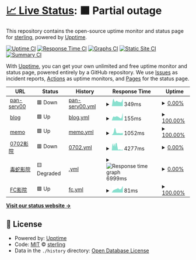 # [📈 Live Status](https://mo.mrlin.me): <!--live status--> **🟧 Partial outage**

This repository contains the open-source uptime monitor and status page for [sterling](https://mo.mrlin.me), powered by [Upptime](https://github.com/upptime/upptime).

[![Uptime CI](https://github.com/lzh-zone/lin-uptime/workflows/Uptime%20CI/badge.svg)](https://github.com/lzh-zone/lin-uptime/actions?query=workflow%3A%22Uptime+CI%22)
[![Response Time CI](https://github.com/lzh-zone/lin-uptime/workflows/Response%20Time%20CI/badge.svg)](https://github.com/lzh-zone/lin-uptime/actions?query=workflow%3A%22Response+Time+CI%22)
[![Graphs CI](https://github.com/lzh-zone/lin-uptime/workflows/Graphs%20CI/badge.svg)](https://github.com/lzh-zone/lin-uptime/actions?query=workflow%3A%22Graphs+CI%22)
[![Static Site CI](https://github.com/lzh-zone/lin-uptime/workflows/Static%20Site%20CI/badge.svg)](https://github.com/lzh-zone/lin-uptime/actions?query=workflow%3A%22Static+Site+CI%22)
[![Summary CI](https://github.com/lzh-zone/lin-uptime/workflows/Summary%20CI/badge.svg)](https://github.com/lzh-zone/lin-uptime/actions?query=workflow%3A%22Summary+CI%22)

With [Upptime](https://upptime.js.org), you can get your own unlimited and free uptime monitor and status page, powered entirely by a GitHub repository. We use [Issues](https://github.com/lzh-zone/lin-uptime/issues) as incident reports, [Actions](https://github.com/lzh-zone/lin-uptime/actions) as uptime monitors, and [Pages](https://mo.mrlin.me) for the status page.

<!--start: status pages-->
<!-- This summary is generated by Upptime (https://github.com/upptime/upptime) -->
<!-- Do not edit this manually, your changes will be overwritten -->
<!-- prettier-ignore -->
| URL | Status | History | Response Time | Uptime |
| --- | ------ | ------- | ------------- | ------ |
| <img alt="" src="https://icons.duckduckgo.com/ip3/cloud.010702.xyz.ico" height="13"> [pan-serv00](https://cloud.010702.xyz/) | 🟥 Down | [pan-serv00.yml](https://github.com/lzh-zone/lin-uptime/commits/HEAD/history/pan-serv00.yml) | <details><summary><img alt="Response time graph" src="./graphs/pan-serv00/response-time-week.png" height="20"> 349ms</summary><br><a href="https://mo.wzz.cloudns.ch/history/pan-serv00"><img alt="Response time 1099" src="https://img.shields.io/endpoint?url=https%3A%2F%2Fraw.githubusercontent.com%2Flzh-zone%2Flin-uptime%2FHEAD%2Fapi%2Fpan-serv00%2Fresponse-time.json"></a><br><a href="https://mo.wzz.cloudns.ch/history/pan-serv00"><img alt="24-hour response time 484" src="https://img.shields.io/endpoint?url=https%3A%2F%2Fraw.githubusercontent.com%2Flzh-zone%2Flin-uptime%2FHEAD%2Fapi%2Fpan-serv00%2Fresponse-time-day.json"></a><br><a href="https://mo.wzz.cloudns.ch/history/pan-serv00"><img alt="7-day response time 349" src="https://img.shields.io/endpoint?url=https%3A%2F%2Fraw.githubusercontent.com%2Flzh-zone%2Flin-uptime%2FHEAD%2Fapi%2Fpan-serv00%2Fresponse-time-week.json"></a><br><a href="https://mo.wzz.cloudns.ch/history/pan-serv00"><img alt="30-day response time 942" src="https://img.shields.io/endpoint?url=https%3A%2F%2Fraw.githubusercontent.com%2Flzh-zone%2Flin-uptime%2FHEAD%2Fapi%2Fpan-serv00%2Fresponse-time-month.json"></a><br><a href="https://mo.wzz.cloudns.ch/history/pan-serv00"><img alt="1-year response time 1099" src="https://img.shields.io/endpoint?url=https%3A%2F%2Fraw.githubusercontent.com%2Flzh-zone%2Flin-uptime%2FHEAD%2Fapi%2Fpan-serv00%2Fresponse-time-year.json"></a></details> | <details><summary><a href="https://mo.wzz.cloudns.ch/history/pan-serv00">0.00%</a></summary><a href="https://mo.wzz.cloudns.ch/history/pan-serv00"><img alt="All-time uptime 54.37%" src="https://img.shields.io/endpoint?url=https%3A%2F%2Fraw.githubusercontent.com%2Flzh-zone%2Flin-uptime%2FHEAD%2Fapi%2Fpan-serv00%2Fuptime.json"></a><br><a href="https://mo.wzz.cloudns.ch/history/pan-serv00"><img alt="24-hour uptime 0.00%" src="https://img.shields.io/endpoint?url=https%3A%2F%2Fraw.githubusercontent.com%2Flzh-zone%2Flin-uptime%2FHEAD%2Fapi%2Fpan-serv00%2Fuptime-day.json"></a><br><a href="https://mo.wzz.cloudns.ch/history/pan-serv00"><img alt="7-day uptime 0.00%" src="https://img.shields.io/endpoint?url=https%3A%2F%2Fraw.githubusercontent.com%2Flzh-zone%2Flin-uptime%2FHEAD%2Fapi%2Fpan-serv00%2Fuptime-week.json"></a><br><a href="https://mo.wzz.cloudns.ch/history/pan-serv00"><img alt="30-day uptime 20.34%" src="https://img.shields.io/endpoint?url=https%3A%2F%2Fraw.githubusercontent.com%2Flzh-zone%2Flin-uptime%2FHEAD%2Fapi%2Fpan-serv00%2Fuptime-month.json"></a><br><a href="https://mo.wzz.cloudns.ch/history/pan-serv00"><img alt="1-year uptime 54.37%" src="https://img.shields.io/endpoint?url=https%3A%2F%2Fraw.githubusercontent.com%2Flzh-zone%2Flin-uptime%2FHEAD%2Fapi%2Fpan-serv00%2Fuptime-year.json"></a></details>
| <img alt="" src="https://icons.duckduckgo.com/ip3/010702.xyz.ico" height="13"> [blog](https://010702.xyz) | 🟩 Up | [blog.yml](https://github.com/lzh-zone/lin-uptime/commits/HEAD/history/blog.yml) | <details><summary><img alt="Response time graph" src="./graphs/blog/response-time-week.png" height="20"> 155ms</summary><br><a href="https://mo.wzz.cloudns.ch/history/blog"><img alt="Response time 395" src="https://img.shields.io/endpoint?url=https%3A%2F%2Fraw.githubusercontent.com%2Flzh-zone%2Flin-uptime%2FHEAD%2Fapi%2Fblog%2Fresponse-time.json"></a><br><a href="https://mo.wzz.cloudns.ch/history/blog"><img alt="24-hour response time 299" src="https://img.shields.io/endpoint?url=https%3A%2F%2Fraw.githubusercontent.com%2Flzh-zone%2Flin-uptime%2FHEAD%2Fapi%2Fblog%2Fresponse-time-day.json"></a><br><a href="https://mo.wzz.cloudns.ch/history/blog"><img alt="7-day response time 155" src="https://img.shields.io/endpoint?url=https%3A%2F%2Fraw.githubusercontent.com%2Flzh-zone%2Flin-uptime%2FHEAD%2Fapi%2Fblog%2Fresponse-time-week.json"></a><br><a href="https://mo.wzz.cloudns.ch/history/blog"><img alt="30-day response time 138" src="https://img.shields.io/endpoint?url=https%3A%2F%2Fraw.githubusercontent.com%2Flzh-zone%2Flin-uptime%2FHEAD%2Fapi%2Fblog%2Fresponse-time-month.json"></a><br><a href="https://mo.wzz.cloudns.ch/history/blog"><img alt="1-year response time 395" src="https://img.shields.io/endpoint?url=https%3A%2F%2Fraw.githubusercontent.com%2Flzh-zone%2Flin-uptime%2FHEAD%2Fapi%2Fblog%2Fresponse-time-year.json"></a></details> | <details><summary><a href="https://mo.wzz.cloudns.ch/history/blog">100.00%</a></summary><a href="https://mo.wzz.cloudns.ch/history/blog"><img alt="All-time uptime 99.97%" src="https://img.shields.io/endpoint?url=https%3A%2F%2Fraw.githubusercontent.com%2Flzh-zone%2Flin-uptime%2FHEAD%2Fapi%2Fblog%2Fuptime.json"></a><br><a href="https://mo.wzz.cloudns.ch/history/blog"><img alt="24-hour uptime 100.00%" src="https://img.shields.io/endpoint?url=https%3A%2F%2Fraw.githubusercontent.com%2Flzh-zone%2Flin-uptime%2FHEAD%2Fapi%2Fblog%2Fuptime-day.json"></a><br><a href="https://mo.wzz.cloudns.ch/history/blog"><img alt="7-day uptime 100.00%" src="https://img.shields.io/endpoint?url=https%3A%2F%2Fraw.githubusercontent.com%2Flzh-zone%2Flin-uptime%2FHEAD%2Fapi%2Fblog%2Fuptime-week.json"></a><br><a href="https://mo.wzz.cloudns.ch/history/blog"><img alt="30-day uptime 100.00%" src="https://img.shields.io/endpoint?url=https%3A%2F%2Fraw.githubusercontent.com%2Flzh-zone%2Flin-uptime%2FHEAD%2Fapi%2Fblog%2Fuptime-month.json"></a><br><a href="https://mo.wzz.cloudns.ch/history/blog"><img alt="1-year uptime 99.97%" src="https://img.shields.io/endpoint?url=https%3A%2F%2Fraw.githubusercontent.com%2Flzh-zone%2Flin-uptime%2FHEAD%2Fapi%2Fblog%2Fuptime-year.json"></a></details>
| <img alt="" src="https://icons.duckduckgo.com/ip3/memo.010702.xyz.ico" height="13"> [memo](https://memo.010702.xyz) | 🟩 Up | [memo.yml](https://github.com/lzh-zone/lin-uptime/commits/HEAD/history/memo.yml) | <details><summary><img alt="Response time graph" src="./graphs/memo/response-time-week.png" height="20"> 1052ms</summary><br><a href="https://mo.wzz.cloudns.ch/history/memo"><img alt="Response time 1053" src="https://img.shields.io/endpoint?url=https%3A%2F%2Fraw.githubusercontent.com%2Flzh-zone%2Flin-uptime%2FHEAD%2Fapi%2Fmemo%2Fresponse-time.json"></a><br><a href="https://mo.wzz.cloudns.ch/history/memo"><img alt="24-hour response time 856" src="https://img.shields.io/endpoint?url=https%3A%2F%2Fraw.githubusercontent.com%2Flzh-zone%2Flin-uptime%2FHEAD%2Fapi%2Fmemo%2Fresponse-time-day.json"></a><br><a href="https://mo.wzz.cloudns.ch/history/memo"><img alt="7-day response time 1052" src="https://img.shields.io/endpoint?url=https%3A%2F%2Fraw.githubusercontent.com%2Flzh-zone%2Flin-uptime%2FHEAD%2Fapi%2Fmemo%2Fresponse-time-week.json"></a><br><a href="https://mo.wzz.cloudns.ch/history/memo"><img alt="30-day response time 1050" src="https://img.shields.io/endpoint?url=https%3A%2F%2Fraw.githubusercontent.com%2Flzh-zone%2Flin-uptime%2FHEAD%2Fapi%2Fmemo%2Fresponse-time-month.json"></a><br><a href="https://mo.wzz.cloudns.ch/history/memo"><img alt="1-year response time 1053" src="https://img.shields.io/endpoint?url=https%3A%2F%2Fraw.githubusercontent.com%2Flzh-zone%2Flin-uptime%2FHEAD%2Fapi%2Fmemo%2Fresponse-time-year.json"></a></details> | <details><summary><a href="https://mo.wzz.cloudns.ch/history/memo">100.00%</a></summary><a href="https://mo.wzz.cloudns.ch/history/memo"><img alt="All-time uptime 99.64%" src="https://img.shields.io/endpoint?url=https%3A%2F%2Fraw.githubusercontent.com%2Flzh-zone%2Flin-uptime%2FHEAD%2Fapi%2Fmemo%2Fuptime.json"></a><br><a href="https://mo.wzz.cloudns.ch/history/memo"><img alt="24-hour uptime 100.00%" src="https://img.shields.io/endpoint?url=https%3A%2F%2Fraw.githubusercontent.com%2Flzh-zone%2Flin-uptime%2FHEAD%2Fapi%2Fmemo%2Fuptime-day.json"></a><br><a href="https://mo.wzz.cloudns.ch/history/memo"><img alt="7-day uptime 100.00%" src="https://img.shields.io/endpoint?url=https%3A%2F%2Fraw.githubusercontent.com%2Flzh-zone%2Flin-uptime%2FHEAD%2Fapi%2Fmemo%2Fuptime-week.json"></a><br><a href="https://mo.wzz.cloudns.ch/history/memo"><img alt="30-day uptime 99.53%" src="https://img.shields.io/endpoint?url=https%3A%2F%2Fraw.githubusercontent.com%2Flzh-zone%2Flin-uptime%2FHEAD%2Fapi%2Fmemo%2Fuptime-month.json"></a><br><a href="https://mo.wzz.cloudns.ch/history/memo"><img alt="1-year uptime 99.64%" src="https://img.shields.io/endpoint?url=https%3A%2F%2Fraw.githubusercontent.com%2Flzh-zone%2Flin-uptime%2FHEAD%2Fapi%2Fmemo%2Fuptime-year.json"></a></details>
| <img alt="" src="https://icons.duckduckgo.com/ip3/0702.rr.nu.ico" height="13"> [0702影院](https://0702.rr.nu/) | 🟥 Down | [0702.yml](https://github.com/lzh-zone/lin-uptime/commits/HEAD/history/0702.yml) | <details><summary><img alt="Response time graph" src="./graphs/0702/response-time-week.png" height="20"> 4277ms</summary><br><a href="https://mo.wzz.cloudns.ch/history/0702"><img alt="Response time 2512" src="https://img.shields.io/endpoint?url=https%3A%2F%2Fraw.githubusercontent.com%2Flzh-zone%2Flin-uptime%2FHEAD%2Fapi%2F0702%2Fresponse-time.json"></a><br><a href="https://mo.wzz.cloudns.ch/history/0702"><img alt="24-hour response time 1115" src="https://img.shields.io/endpoint?url=https%3A%2F%2Fraw.githubusercontent.com%2Flzh-zone%2Flin-uptime%2FHEAD%2Fapi%2F0702%2Fresponse-time-day.json"></a><br><a href="https://mo.wzz.cloudns.ch/history/0702"><img alt="7-day response time 4277" src="https://img.shields.io/endpoint?url=https%3A%2F%2Fraw.githubusercontent.com%2Flzh-zone%2Flin-uptime%2FHEAD%2Fapi%2F0702%2Fresponse-time-week.json"></a><br><a href="https://mo.wzz.cloudns.ch/history/0702"><img alt="30-day response time 2691" src="https://img.shields.io/endpoint?url=https%3A%2F%2Fraw.githubusercontent.com%2Flzh-zone%2Flin-uptime%2FHEAD%2Fapi%2F0702%2Fresponse-time-month.json"></a><br><a href="https://mo.wzz.cloudns.ch/history/0702"><img alt="1-year response time 2512" src="https://img.shields.io/endpoint?url=https%3A%2F%2Fraw.githubusercontent.com%2Flzh-zone%2Flin-uptime%2FHEAD%2Fapi%2F0702%2Fresponse-time-year.json"></a></details> | <details><summary><a href="https://mo.wzz.cloudns.ch/history/0702">0.00%</a></summary><a href="https://mo.wzz.cloudns.ch/history/0702"><img alt="All-time uptime 20.61%" src="https://img.shields.io/endpoint?url=https%3A%2F%2Fraw.githubusercontent.com%2Flzh-zone%2Flin-uptime%2FHEAD%2Fapi%2F0702%2Fuptime.json"></a><br><a href="https://mo.wzz.cloudns.ch/history/0702"><img alt="24-hour uptime 0.00%" src="https://img.shields.io/endpoint?url=https%3A%2F%2Fraw.githubusercontent.com%2Flzh-zone%2Flin-uptime%2FHEAD%2Fapi%2F0702%2Fuptime-day.json"></a><br><a href="https://mo.wzz.cloudns.ch/history/0702"><img alt="7-day uptime 0.00%" src="https://img.shields.io/endpoint?url=https%3A%2F%2Fraw.githubusercontent.com%2Flzh-zone%2Flin-uptime%2FHEAD%2Fapi%2F0702%2Fuptime-week.json"></a><br><a href="https://mo.wzz.cloudns.ch/history/0702"><img alt="30-day uptime 0.00%" src="https://img.shields.io/endpoint?url=https%3A%2F%2Fraw.githubusercontent.com%2Flzh-zone%2Flin-uptime%2FHEAD%2Fapi%2F0702%2Fuptime-month.json"></a><br><a href="https://mo.wzz.cloudns.ch/history/0702"><img alt="1-year uptime 20.61%" src="https://img.shields.io/endpoint?url=https%3A%2F%2Fraw.githubusercontent.com%2Flzh-zone%2Flin-uptime%2FHEAD%2Fapi%2F0702%2Fuptime-year.json"></a></details>
| <img alt="" src="https://icons.duckduckgo.com/ip3/ds.872888.xyz.ico" height="13"> [毒蛇影院](https://ds.872888.xyz/) | 🟨 Degraded | [.yml](https://github.com/lzh-zone/lin-uptime/commits/HEAD/history/.yml) | <details><summary><img alt="Response time graph" src="./graphs//response-time-week.png" height="20"> 6999ms</summary><br><a href="https://mo.wzz.cloudns.ch/history/"><img alt="Response time 5053" src="https://img.shields.io/endpoint?url=https%3A%2F%2Fraw.githubusercontent.com%2Flzh-zone%2Flin-uptime%2FHEAD%2Fapi%2F%2Fresponse-time.json"></a><br><a href="https://mo.wzz.cloudns.ch/history/"><img alt="24-hour response time 7668" src="https://img.shields.io/endpoint?url=https%3A%2F%2Fraw.githubusercontent.com%2Flzh-zone%2Flin-uptime%2FHEAD%2Fapi%2F%2Fresponse-time-day.json"></a><br><a href="https://mo.wzz.cloudns.ch/history/"><img alt="7-day response time 6999" src="https://img.shields.io/endpoint?url=https%3A%2F%2Fraw.githubusercontent.com%2Flzh-zone%2Flin-uptime%2FHEAD%2Fapi%2F%2Fresponse-time-week.json"></a><br><a href="https://mo.wzz.cloudns.ch/history/"><img alt="30-day response time 6619" src="https://img.shields.io/endpoint?url=https%3A%2F%2Fraw.githubusercontent.com%2Flzh-zone%2Flin-uptime%2FHEAD%2Fapi%2F%2Fresponse-time-month.json"></a><br><a href="https://mo.wzz.cloudns.ch/history/"><img alt="1-year response time 5053" src="https://img.shields.io/endpoint?url=https%3A%2F%2Fraw.githubusercontent.com%2Flzh-zone%2Flin-uptime%2FHEAD%2Fapi%2F%2Fresponse-time-year.json"></a></details> | <details><summary><a href="https://mo.wzz.cloudns.ch/history/">0.00%</a></summary><a href="https://mo.wzz.cloudns.ch/history/"><img alt="All-time uptime 0.00%" src="https://img.shields.io/endpoint?url=https%3A%2F%2Fraw.githubusercontent.com%2Flzh-zone%2Flin-uptime%2FHEAD%2Fapi%2F%2Fuptime.json"></a><br><a href="https://mo.wzz.cloudns.ch/history/"><img alt="24-hour uptime 0.00%" src="https://img.shields.io/endpoint?url=https%3A%2F%2Fraw.githubusercontent.com%2Flzh-zone%2Flin-uptime%2FHEAD%2Fapi%2F%2Fuptime-day.json"></a><br><a href="https://mo.wzz.cloudns.ch/history/"><img alt="7-day uptime 0.00%" src="https://img.shields.io/endpoint?url=https%3A%2F%2Fraw.githubusercontent.com%2Flzh-zone%2Flin-uptime%2FHEAD%2Fapi%2F%2Fuptime-week.json"></a><br><a href="https://mo.wzz.cloudns.ch/history/"><img alt="30-day uptime 0.00%" src="https://img.shields.io/endpoint?url=https%3A%2F%2Fraw.githubusercontent.com%2Flzh-zone%2Flin-uptime%2FHEAD%2Fapi%2F%2Fuptime-month.json"></a><br><a href="https://mo.wzz.cloudns.ch/history/"><img alt="1-year uptime 0.00%" src="https://img.shields.io/endpoint?url=https%3A%2F%2Fraw.githubusercontent.com%2Flzh-zone%2Flin-uptime%2FHEAD%2Fapi%2F%2Fuptime-year.json"></a></details>
| <img alt="" src="https://icons.duckduckgo.com/ip3/v.872888.xyz.ico" height="13"> [FC影院](https://v.872888.xyz/) | 🟩 Up | [fc.yml](https://github.com/lzh-zone/lin-uptime/commits/HEAD/history/fc.yml) | <details><summary><img alt="Response time graph" src="./graphs/fc/response-time-week.png" height="20"> 81ms</summary><br><a href="https://mo.wzz.cloudns.ch/history/fc"><img alt="Response time 78" src="https://img.shields.io/endpoint?url=https%3A%2F%2Fraw.githubusercontent.com%2Flzh-zone%2Flin-uptime%2FHEAD%2Fapi%2Ffc%2Fresponse-time.json"></a><br><a href="https://mo.wzz.cloudns.ch/history/fc"><img alt="24-hour response time 141" src="https://img.shields.io/endpoint?url=https%3A%2F%2Fraw.githubusercontent.com%2Flzh-zone%2Flin-uptime%2FHEAD%2Fapi%2Ffc%2Fresponse-time-day.json"></a><br><a href="https://mo.wzz.cloudns.ch/history/fc"><img alt="7-day response time 81" src="https://img.shields.io/endpoint?url=https%3A%2F%2Fraw.githubusercontent.com%2Flzh-zone%2Flin-uptime%2FHEAD%2Fapi%2Ffc%2Fresponse-time-week.json"></a><br><a href="https://mo.wzz.cloudns.ch/history/fc"><img alt="30-day response time 87" src="https://img.shields.io/endpoint?url=https%3A%2F%2Fraw.githubusercontent.com%2Flzh-zone%2Flin-uptime%2FHEAD%2Fapi%2Ffc%2Fresponse-time-month.json"></a><br><a href="https://mo.wzz.cloudns.ch/history/fc"><img alt="1-year response time 78" src="https://img.shields.io/endpoint?url=https%3A%2F%2Fraw.githubusercontent.com%2Flzh-zone%2Flin-uptime%2FHEAD%2Fapi%2Ffc%2Fresponse-time-year.json"></a></details> | <details><summary><a href="https://mo.wzz.cloudns.ch/history/fc">100.00%</a></summary><a href="https://mo.wzz.cloudns.ch/history/fc"><img alt="All-time uptime 100.00%" src="https://img.shields.io/endpoint?url=https%3A%2F%2Fraw.githubusercontent.com%2Flzh-zone%2Flin-uptime%2FHEAD%2Fapi%2Ffc%2Fuptime.json"></a><br><a href="https://mo.wzz.cloudns.ch/history/fc"><img alt="24-hour uptime 100.00%" src="https://img.shields.io/endpoint?url=https%3A%2F%2Fraw.githubusercontent.com%2Flzh-zone%2Flin-uptime%2FHEAD%2Fapi%2Ffc%2Fuptime-day.json"></a><br><a href="https://mo.wzz.cloudns.ch/history/fc"><img alt="7-day uptime 100.00%" src="https://img.shields.io/endpoint?url=https%3A%2F%2Fraw.githubusercontent.com%2Flzh-zone%2Flin-uptime%2FHEAD%2Fapi%2Ffc%2Fuptime-week.json"></a><br><a href="https://mo.wzz.cloudns.ch/history/fc"><img alt="30-day uptime 100.00%" src="https://img.shields.io/endpoint?url=https%3A%2F%2Fraw.githubusercontent.com%2Flzh-zone%2Flin-uptime%2FHEAD%2Fapi%2Ffc%2Fuptime-month.json"></a><br><a href="https://mo.wzz.cloudns.ch/history/fc"><img alt="1-year uptime 100.00%" src="https://img.shields.io/endpoint?url=https%3A%2F%2Fraw.githubusercontent.com%2Flzh-zone%2Flin-uptime%2FHEAD%2Fapi%2Ffc%2Fuptime-year.json"></a></details>

<!--end: status pages-->

[**Visit our status website →**](https://mo.mrlin.me)

## 📄 License

- Powered by: [Upptime](https://github.com/upptime/upptime)
- Code: [MIT](./LICENSE) © [sterling](https://mo.mrlin.me)
- Data in the `./history` directory: [Open Database License](https://opendatacommons.org/licenses/odbl/1-0/)
